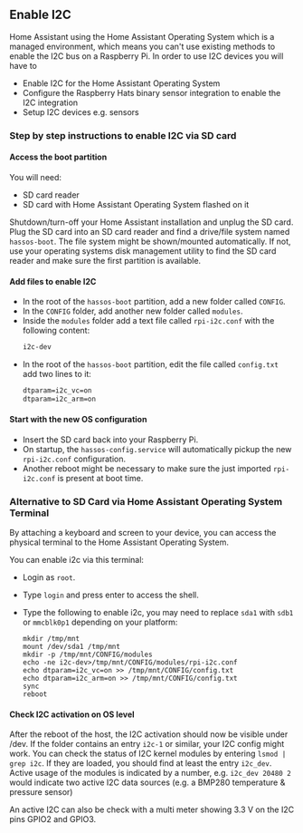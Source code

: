 ## Enable I2C

Home Assistant using the Home Assistant Operating System which is a managed environment, which means you can't use existing methods to enable the I2C bus on a Raspberry Pi. In order to use I2C devices you will have to 
- Enable I2C for the Home Assistant Operating System 
- Configure the Raspberry Hats binary sensor integration to enable the I2C integration
- Setup I2C devices e.g. sensors

### Step by step instructions to enable I2C via SD card

#### Access the boot partition

You will need:
- SD card reader
- SD card with Home Assistant Operating System flashed on it

Shutdown/turn-off your Home Assistant installation and unplug the SD card.
Plug the SD card into an SD card reader and find a drive/file system named
`hassos-boot`. The file system might be shown/mounted automatically. If not,
use your operating systems disk management utility to find the SD card reader
and make sure the first partition is available.

#### Add files to enable I2C

- In the root of the `hassos-boot` partition, add a new folder called `CONFIG`.
- In the `CONFIG` folder, add another new folder called `modules`.
- Inside the `modules` folder add a text file called `rpi-i2c.conf` with the following content:
  ```txt
  i2c-dev
  ```
- In the root of the `hassos-boot` partition, edit the file called `config.txt` add two lines
  to it:
  ```txt
  dtparam=i2c_vc=on
  dtparam=i2c_arm=on
  ```

#### Start with the new OS configuration

- Insert the SD card back into your Raspberry Pi.
- On startup, the `hassos-config.service` will automatically pickup the new
  `rpi-i2c.conf` configuration.
- Another reboot might be necessary to make sure the just imported `rpi-i2c.conf` is
  present at boot time.

### Alternative to SD Card via Home Assistant Operating System Terminal

By attaching a keyboard and screen to your device, you can access the physical terminal to the Home Assistant Operating System.

You can enable i2c via this terminal:

- Login as `root`.
- Type `login` and press enter to access the shell.
- Type the following to enable i2c, you may need to replace `sda1` with `sdb1` or `mmcblk0p1` depending on your platform:

  ```shell
  mkdir /tmp/mnt
  mount /dev/sda1 /tmp/mnt
  mkdir -p /tmp/mnt/CONFIG/modules
  echo -ne i2c-dev>/tmp/mnt/CONFIG/modules/rpi-i2c.conf
  echo dtparam=i2c_vc=on >> /tmp/mnt/CONFIG/config.txt
  echo dtparam=i2c_arm=on >> /tmp/mnt/CONFIG/config.txt
  sync
  reboot
  ```
#### Check I2C activation on OS level

After the reboot of the host, the I2C activation should now be visible under /dev.  If the folder contains an entry `i2c-1` or similar, your I2C config might work. You can check the status of I2C kernel modules by entering `lsmod | grep i2c`. If they are loaded, you should find at least the entry `i2c_dev`. Active usage of the modules is indicated by a number, e.g. `i2c_dev 20480 2` would indicate two active I2C data sources (e.g. a BMP280 temperature & pressure sensor) 

An active I2C can also be check with a multi meter showing 3.3 V on the I2C pins GPIO2 and GPIO3. 
  
